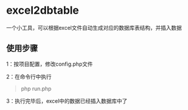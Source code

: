 # excel2dbtable
一个小工具，可以根据excel文件自动生成对应的数据库表结构，并插入数据

## 使用步骤
1：按项目配置，修改config.php文件

2：在命令行中执行
> php run.php

3：执行完毕后，excel中的数据已经插入数据库中了